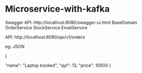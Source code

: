 # Microservice-with-kafka

Swagger API: http://localhost:8080/swagger-ui.html
BaseDomain
OrderService
StockService
EmailService


API: http://localhost:8080/api/v1/orders

eg: JSON

{
  
  "name": "Laptop booked",
  "qyt": 13,
  "price": 10000
}
